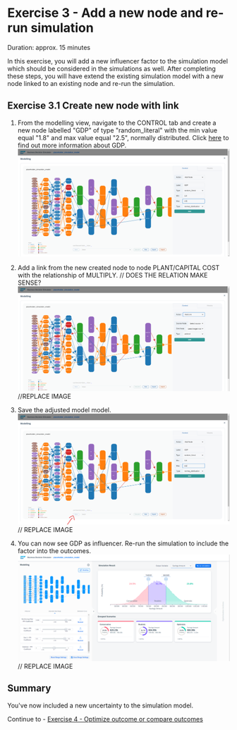 # Exercise 3 - Add a new node and re-run simulation

Duration: approx. 15 minutes

In this exercise, you will add a new influencer factor to the simulation model which should be considered in the simulations as well. After completing these steps, you will have extend the existing simulation model with a new node linked to an existing node and re-run the simulation.

## Exercise 3.1 Create new node with link

1. From the modelling view, navigate to the CONTROL tab and create a new node labelled "GDP" of type "random_literal" with the min value equal "1.8" and max value equal "2.5", normally distributed. Click [here](https://tradingeconomics.com/forecast/gdp-annual-growth-rate?continent=america) to find out more information about GDP.
![](/exercises/ex3/images/ex3_1_1.png)

2. Add a link from the new created node to node PLANT/CAPITAL COST with the relationship of MULTIPLY. // DOES THE RELATION MAKE SENSE? 
![](/exercises/ex3/images/ex3_1_2.png) //REPLACE IMAGE

3. Save the adjusted model model.
![](/exercises/ex3/images/ex3_1_3.png) // REPLACE IMAGE

4. You can now see GDP as influencer. Re-run the simulation to include the factor into the outcomes.
![](/exercises/ex3/images/ex3_1_4.png) // REPLACE IMAGE

## Summary

You've now included a new uncertainty to the simulation model. 

Continue to - [Exercise 4 - Optimize outcome or compare outcomes](../ex4/README.md)